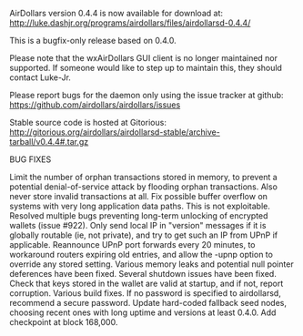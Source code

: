 AirDollars version 0.4.4 is now available for download at:
http://luke.dashjr.org/programs/airdollars/files/airdollarsd-0.4.4/

This is a bugfix-only release based on 0.4.0.

Please note that the wxAirDollars GUI client is no longer maintained nor supported. If someone would like to step up to maintain this, they should contact Luke-Jr.

Please report bugs for the daemon only using the issue tracker at github:
https://github.com/airdollars/airdollars/issues

Stable source code is hosted at Gitorious:
http://gitorious.org/airdollars/airdollarsd-stable/archive-tarball/v0.4.4#.tar.gz

BUG FIXES

Limit the number of orphan transactions stored in memory, to prevent a potential denial-of-service attack by flooding orphan transactions. Also never store invalid transactions at all.
Fix possible buffer overflow on systems with very long application data paths. This is not exploitable.
Resolved multiple bugs preventing long-term unlocking of encrypted wallets (issue #922).
Only send local IP in "version" messages if it is globally routable (ie, not private), and try to get such an IP from UPnP if applicable.
Reannounce UPnP port forwards every 20 minutes, to workaround routers expiring old entries, and allow the -upnp option to override any stored setting.
Various memory leaks and potential null pointer deferences have been
fixed.
Several shutdown issues have been fixed.
Check that keys stored in the wallet are valid at startup, and if not,
report corruption.
Various build fixes.
If no password is specified to airdollarsd, recommend a secure password.
Update hard-coded fallback seed nodes, choosing recent ones with long uptime and versions at least 0.4.0.
Add checkpoint at block 168,000.

